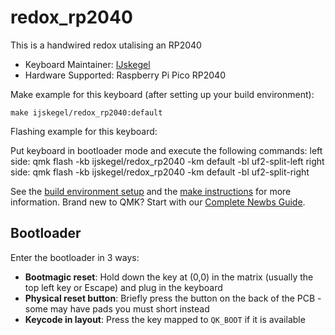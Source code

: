 # redox_rp2040

This is a handwired redox utalising an RP2040

* Keyboard Maintainer: [IJskegel](https://github.com/ijskegel)
* Hardware Supported: Raspberry Pi Pico RP2040

Make example for this keyboard (after setting up your build environment):

    make ijskegel/redox_rp2040:default

Flashing example for this keyboard:

Put keyboard in bootloader mode and execute the following commands:
    left side: qmk flash -kb ijskegel/redox_rp2040 -km default -bl uf2-split-left
    right side: qmk flash -kb ijskegel/redox_rp2040 -km default -bl uf2-split-right

See the [build environment setup](https://docs.qmk.fm/#/getting_started_build_tools) and the [make instructions](https://docs.qmk.fm/#/getting_started_make_guide) for more information. Brand new to QMK? Start with our [Complete Newbs Guide](https://docs.qmk.fm/#/newbs).

## Bootloader

Enter the bootloader in 3 ways:

* **Bootmagic reset**: Hold down the key at (0,0) in the matrix (usually the top left key or Escape) and plug in the keyboard
* **Physical reset button**: Briefly press the button on the back of the PCB - some may have pads you must short instead
* **Keycode in layout**: Press the key mapped to `QK_BOOT` if it is available
